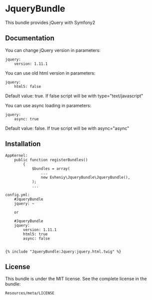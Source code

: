 JqueryBundle
=================

This bundle provides jQuery with Symfony2

Documentation
-------------

You can change jQuery version in parameters:

    jquery:
        version: 1.11.1

You can use old html version in parameters:

    jquery:
        html5: false

Default value: true. If false script will be with type="text/javascript"

You can use async loading in parameters:

    jquery:
        async: true

Default value: false. If true script will be with async="async"

Installation
------------

    AppKernel:
        public function registerBundles()
            {
                $bundles = array(
                    ...
                    new Evheniy\JqueryBundle\JqueryBundle(),
                );
                ...

    config.yml:
        #JqueryBundle
        jquery: ~

        or

        #JqueryBundle
        jquery:
            version: 1.11.1
            html5: true
            async: false


    {% include "JqueryBundle:Jquery:jquery.html.twig" %}

License
-------

This bundle is under the MIT license. See the complete license in the bundle:

    Resources/meta/LICENSE
